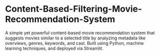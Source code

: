 # Content-Based-Filtering-Movie-Recommendation-System
A simple yet powerful content-based movie recommendation system that suggests movies similar to a selected title by analyzing metadata like overviews, genres, keywords, and cast. Built using Python, machine learning techniques, and deployed via Streamlit.
